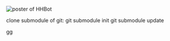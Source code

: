 ![poster of HHBot](https://gitlab.com/patatecherie/HHBot/HHBot__1_.png)



clone submodule of git: git submodule init
			git submodule update

gg
